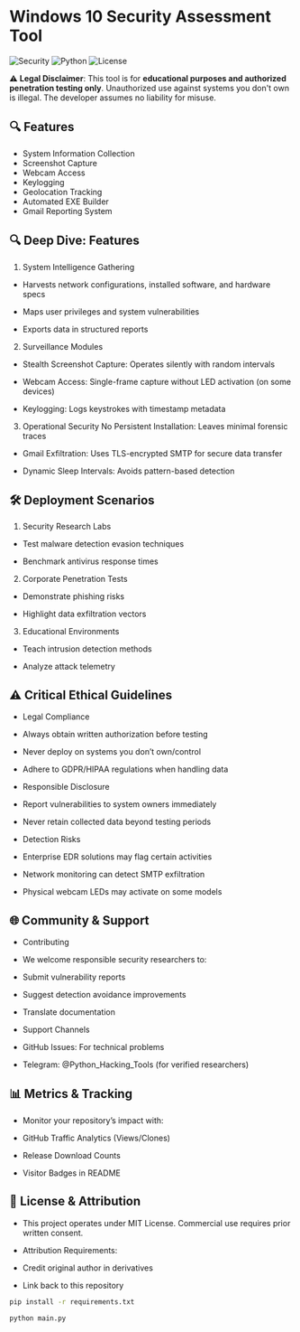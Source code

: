 # Windows 10 Security Assessment Tool

![Security](https://img.shields.io/badge/Purpose-Security_Testing-red) 
![Python](https://img.shields.io/badge/Language-Python-blue)
![License](https://img.shields.io/badge/License-MIT-green)

⚠️ **Legal Disclaimer**: This tool is for **educational purposes and authorized penetration testing only**. Unauthorized use against systems you don't own is illegal. The developer assumes no liability for misuse.

## 🔍 Features
- System Information Collection
- Screenshot Capture
- Webcam Access
- Keylogging
- Geolocation Tracking
- Automated EXE Builder
- Gmail Reporting System



## 🔍 Deep Dive: Features
1. System Intelligence Gathering
- Harvests network configurations, installed software, and hardware specs

- Maps user privileges and system vulnerabilities

- Exports data in structured reports

2. Surveillance Modules
- Stealth Screenshot Capture: Operates silently with random intervals

- Webcam Access: Single-frame capture without LED activation (on some devices)

- Keylogging: Logs keystrokes with timestamp metadata

3. Operational Security
No Persistent Installation: Leaves minimal forensic traces

- Gmail Exfiltration: Uses TLS-encrypted SMTP for secure data transfer

- Dynamic Sleep Intervals: Avoids pattern-based detection




## 🛠️ Deployment Scenarios
1. Security Research Labs
- Test malware detection evasion techniques

- Benchmark antivirus response times

2. Corporate Penetration Tests
- Demonstrate phishing risks

- Highlight data exfiltration vectors

3. Educational Environments
- Teach intrusion detection methods

- Analyze attack telemetry






## ⚠️ Critical Ethical Guidelines
- Legal Compliance
- Always obtain written authorization before testing

- Never deploy on systems you don’t own/control

- Adhere to GDPR/HIPAA regulations when handling data

- Responsible Disclosure
- Report vulnerabilities to system owners immediately

- Never retain collected data beyond testing periods

- Detection Risks
- Enterprise EDR solutions may flag certain activities

- Network monitoring can detect SMTP exfiltration

- Physical webcam LEDs may activate on some models



## 🌐 Community & Support
- Contributing
- We welcome responsible security researchers to:

- Submit vulnerability reports

- Suggest detection avoidance improvements

- Translate documentation

- Support Channels
- GitHub Issues: For technical problems

- Telegram: @Python_Hacking_Tools (for verified researchers)





## 📊 Metrics & Tracking
- Monitor your repository’s impact with:

- GitHub Traffic Analytics (Views/Clones)

- Release Download Counts

- Visitor Badges in README





## 📜 License & Attribution
- This project operates under MIT License. Commercial use requires prior written consent.

- Attribution Requirements:

- Credit original author in derivatives

- Link back to this repository

```bash
pip install -r requirements.txt
```

```bash
python main.py
```


